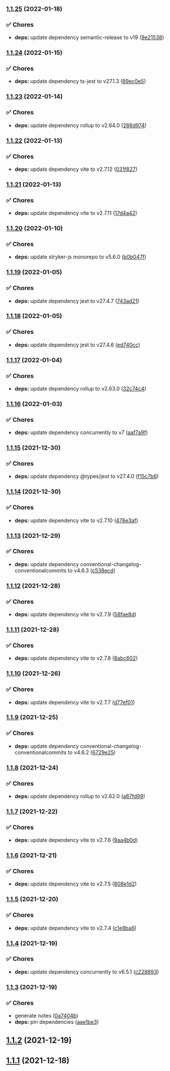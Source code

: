 ### [1.1.25](https://github.com/lbenie/ts-jest-mock/compare/v1.1.24...v1.1.25) (2022-01-18)


### :white_check_mark: Chores

* **deps:** update dependency semantic-release to v19 ([9e21538](https://github.com/lbenie/ts-jest-mock/commit/9e2153849a993f83d84f46790bc629c3aba222fc))

### [1.1.24](https://github.com/lbenie/ts-jest-mock/compare/v1.1.23...v1.1.24) (2022-01-15)


### :white_check_mark: Chores

* **deps:** update dependency ts-jest to v27.1.3 ([89ec0e5](https://github.com/lbenie/ts-jest-mock/commit/89ec0e5ea6834ae5c8a6a41aada580dad4e7b7e3))

### [1.1.23](https://github.com/lbenie/ts-jest-mock/compare/v1.1.22...v1.1.23) (2022-01-14)


### :white_check_mark: Chores

* **deps:** update dependency rollup to v2.64.0 ([286d974](https://github.com/lbenie/ts-jest-mock/commit/286d974cef3a8c5452a716d237114df8d93098a0))

### [1.1.22](https://github.com/lbenie/ts-jest-mock/compare/v1.1.21...v1.1.22) (2022-01-13)


### :white_check_mark: Chores

* **deps:** update dependency vite to v2.7.12 ([031f827](https://github.com/lbenie/ts-jest-mock/commit/031f82704fd2cd2cd10144782bfd3ee9b5de74c7))

### [1.1.21](https://github.com/lbenie/ts-jest-mock/compare/v1.1.20...v1.1.21) (2022-01-13)


### :white_check_mark: Chores

* **deps:** update dependency vite to v2.7.11 ([17d4a42](https://github.com/lbenie/ts-jest-mock/commit/17d4a4263ee5272b146060a96af59a68209a96ce))

### [1.1.20](https://github.com/lbenie/ts-jest-mock/compare/v1.1.19...v1.1.20) (2022-01-10)


### :white_check_mark: Chores

* **deps:** update stryker-js monorepo to v5.6.0 ([b0b047f](https://github.com/lbenie/ts-jest-mock/commit/b0b047f323708b80b02852b787c7b7f3972271b4))

### [1.1.19](https://github.com/lbenie/ts-jest-mock/compare/v1.1.18...v1.1.19) (2022-01-05)


### :white_check_mark: Chores

* **deps:** update dependency jest to v27.4.7 ([743ad21](https://github.com/lbenie/ts-jest-mock/commit/743ad212771639432811a3de156d1cb2bd4fe279))

### [1.1.18](https://github.com/lbenie/ts-jest-mock/compare/v1.1.17...v1.1.18) (2022-01-05)


### :white_check_mark: Chores

* **deps:** update dependency jest to v27.4.6 ([ed740cc](https://github.com/lbenie/ts-jest-mock/commit/ed740cccc05b5466e560f9f3a358c2b4436040c1))

### [1.1.17](https://github.com/lbenie/ts-jest-mock/compare/v1.1.16...v1.1.17) (2022-01-04)


### :white_check_mark: Chores

* **deps:** update dependency rollup to v2.63.0 ([32c74c4](https://github.com/lbenie/ts-jest-mock/commit/32c74c454f442a32256ad9ffc0cacbd3f8cd17ba))

### [1.1.16](https://github.com/lbenie/ts-jest-mock/compare/v1.1.15...v1.1.16) (2022-01-03)


### :white_check_mark: Chores

* **deps:** update dependency concurrently to v7 ([aaf7a9f](https://github.com/lbenie/ts-jest-mock/commit/aaf7a9f5923e6c06dca9c722af0c13ea2f1d7339))

### [1.1.15](https://github.com/lbenie/ts-jest-mock/compare/v1.1.14...v1.1.15) (2021-12-30)


### :white_check_mark: Chores

* **deps:** update dependency @types/jest to v27.4.0 ([f15c7b6](https://github.com/lbenie/ts-jest-mock/commit/f15c7b6ac5655ba5a927ddcd3b4b900d1cabc581))

### [1.1.14](https://github.com/lbenie/ts-jest-mock/compare/v1.1.13...v1.1.14) (2021-12-30)


### :white_check_mark: Chores

* **deps:** update dependency vite to v2.7.10 ([478e3af](https://github.com/lbenie/ts-jest-mock/commit/478e3af52ad5e2dfa8e15f77335f2c45d78e9393))

### [1.1.13](https://github.com/lbenie/ts-jest-mock/compare/v1.1.12...v1.1.13) (2021-12-29)


### :white_check_mark: Chores

* **deps:** update dependency conventional-changelog-conventionalcommits to v4.6.3 ([c538ecd](https://github.com/lbenie/ts-jest-mock/commit/c538ecd5b294a0afed03f5f3c559a7a8ce83d969))

### [1.1.12](https://github.com/lbenie/ts-jest-mock/compare/v1.1.11...v1.1.12) (2021-12-28)


### :white_check_mark: Chores

* **deps:** update dependency vite to v2.7.9 ([58fae8d](https://github.com/lbenie/ts-jest-mock/commit/58fae8da139df4f2177692465fafdcb8e09a12ac))

### [1.1.11](https://github.com/lbenie/ts-jest-mock/compare/v1.1.10...v1.1.11) (2021-12-28)


### :white_check_mark: Chores

* **deps:** update dependency vite to v2.7.8 ([8abc602](https://github.com/lbenie/ts-jest-mock/commit/8abc602c8831525d0b6ee5827de5d03b65837b53))

### [1.1.10](https://github.com/lbenie/ts-jest-mock/compare/v1.1.9...v1.1.10) (2021-12-26)


### :white_check_mark: Chores

* **deps:** update dependency vite to v2.7.7 ([d77ef01](https://github.com/lbenie/ts-jest-mock/commit/d77ef0168fcf9763a37be745d954b9b31338146e))

### [1.1.9](https://github.com/lbenie/ts-jest-mock/compare/v1.1.8...v1.1.9) (2021-12-25)


### :white_check_mark: Chores

* **deps:** update dependency conventional-changelog-conventionalcommits to v4.6.2 ([6729e25](https://github.com/lbenie/ts-jest-mock/commit/6729e25f0258ae48c62b0d17bb821b6f92929575))

### [1.1.8](https://github.com/lbenie/ts-jest-mock/compare/v1.1.7...v1.1.8) (2021-12-24)


### :white_check_mark: Chores

* **deps:** update dependency rollup to v2.62.0 ([a87fd99](https://github.com/lbenie/ts-jest-mock/commit/a87fd9911abbe92d7f23b5b69beef1182af42312))

### [1.1.7](https://github.com/lbenie/ts-jest-mock/compare/v1.1.6...v1.1.7) (2021-12-22)


### :white_check_mark: Chores

* **deps:** update dependency vite to v2.7.6 ([9aa4b0d](https://github.com/lbenie/ts-jest-mock/commit/9aa4b0da8383541e2745d7ebf704d3e6b2cb419f))

### [1.1.6](https://github.com/lbenie/ts-jest-mock/compare/v1.1.5...v1.1.6) (2021-12-21)


### :white_check_mark: Chores

* **deps:** update dependency vite to v2.7.5 ([808e1d2](https://github.com/lbenie/ts-jest-mock/commit/808e1d2eda8bd26aa4314d0c429f1b2e893f8b13))

### [1.1.5](https://github.com/lbenie/ts-jest-mock/compare/v1.1.4...v1.1.5) (2021-12-20)


### :white_check_mark: Chores

* **deps:** update dependency vite to v2.7.4 ([c1e8ba6](https://github.com/lbenie/ts-jest-mock/commit/c1e8ba629c1d3a31a696de5f34204fa88074e3c7))

### [1.1.4](https://github.com/lbenie/ts-jest-mock/compare/v1.1.3...v1.1.4) (2021-12-19)


### :white_check_mark: Chores

* **deps:** update dependency concurrently to v6.5.1 ([c228893](https://github.com/lbenie/ts-jest-mock/commit/c2288933e3f3fc2cdc8110000078c0dfe1787139))

### [1.1.3](https://github.com/lbenie/ts-jest-mock/compare/v1.1.2...v1.1.3) (2021-12-19)


### :white_check_mark: Chores

* generate notes ([0a7404b](https://github.com/lbenie/ts-jest-mock/commit/0a7404b42a779f648a7974e0cfa5d864173ee526))
* **deps:** pin dependencies ([aae1be3](https://github.com/lbenie/ts-jest-mock/commit/aae1be3195d6afa47a6b30eb0b6c451705b189a8))

## [1.1.2](https://github.com/lbenie/ts-jest-mock/compare/v1.1.1...v1.1.2) (2021-12-19)

## [1.1.1](https://github.com/lbenie/ts-jest-mock/compare/v1.1.0...v1.1.1) (2021-12-18)
